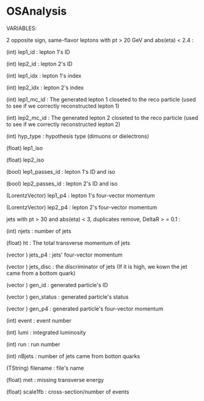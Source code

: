 # OSAnalysis

VARIABLES:


2 opposite sign, same-flavor leptons with pt > 20 GeV and abs(eta) < 2.4 :

(int) lep1_id : lepton 1's ID

(int) lep2_id : lepton 2's ID

(int) lep1_idx : lepton 1's index

(int) lep2_idx : lepton 2's index

(int) lep1_mc_id : The generated lepton 1 closeted to the reco particle (used to see if we correctly reconstructed lepton 1)

(int) lep2_mc_id : The generated lepton 2 closeted to the reco particle (used to see if we correctly reconstructed lepton 2)

(int) hyp_type : hypothesis type (dimuons or dielectrons)

(float) lep1_iso

(float) lep2_iso

(bool) lep1_passes_id : lepton 1's ID and iso

(bool) lep2_passes_id : lepton 2's ID and iso

(LorentzVector) lep1_p4 : lepton 1's four-vector momentum

(LorentzVector) lep2_p4 : lepton 2's four-vector momentum


jets with pt > 30 and abs(eta) < 3, duplicates remove, DeltaR > = 0.1 :

(int) njets : number of jets

(float) ht : The total transverse momentum of jets

(vector <LorentzVector>) jets_p4 : jets' four-vector momentum

(vector <LorentzVector>) jets_disc : the discriminator of jets (If it is high, we kown the jet came from a bottom quark)


(vector <int>) gen_id : generated particle's ID

(vector <int>) gen_status : generated particle's status

(vector <LorentzVector>) gen_p4 : generated particle's four-vector momentum

(int) event : event number

(int) lumi : integrated luminosity

(int) run : run number

(int) nBjets : number of jets came from botton quarks

(TString) filename : file's name

(float) met : missing transverse energy

(float) scale1fb : cross-section/number of events

